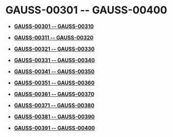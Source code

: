 # GAUSS-00301 -- GAUSS-00400<a name="ZH-CN_TOPIC_0302073636"></a>

-   **[GAUSS-00301 -- GAUSS-00310](GAUSS-00301----GAUSS-00310.md)**  

-   **[GAUSS-00311 -- GAUSS-00320](GAUSS-00311----GAUSS-00320.md)**  

-   **[GAUSS-00321 -- GAUSS-00330](GAUSS-00321----GAUSS-00330.md)**  

-   **[GAUSS-00331 -- GAUSS-00340](GAUSS-00331----GAUSS-00340.md)**  

-   **[GAUSS-00341 -- GAUSS-00350](GAUSS-00341----GAUSS-00350.md)**  

-   **[GAUSS-00351 -- GAUSS-00360](GAUSS-00351----GAUSS-00360.md)**  

-   **[GAUSS-00361 -- GAUSS-00370](GAUSS-00361----GAUSS-00370.md)**  

-   **[GAUSS-00371 -- GAUSS-00380](GAUSS-00371----GAUSS-00380.md)**  

-   **[GAUSS-00381 -- GAUSS-00390](GAUSS-00381----GAUSS-00390.md)**  

-   **[GAUSS-00391 -- GAUSS-00400](GAUSS-00391----GAUSS-00400.md)**  


